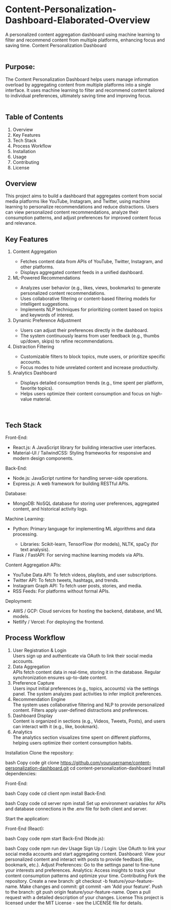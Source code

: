 # Content-Personalization-Dashboard-Elaborated-Overview
A personalized content aggregation dashboard using machine learning to filter and recommend content from multiple platforms, enhancing focus and saving time.
Content Personalization Dashboard
<br>
<br>
<h2>Purpose:</h2>
The Content Personalization Dashboard helps users manage information overload by aggregating content from multiple platforms into a single interface. It uses machine learning to filter and recommend content tailored to individual preferences, ultimately saving time and improving focus.<br>
<br>
<h2>Table of Contents</h2>
<ol>
  <li>Overview</li>
  <li>Key Features</li>
  <li>Tech Stack</li>
  <li>Process Workflow</li>
  <li>Installation</li>
  <li>Usage</li>
  <li>Contributing</li>
  <li>License</li>
</ol>

<h2>Overview</h2>
This project aims to build a dashboard that aggregates content from social media platforms like YouTube, Instagram, and Twitter, using machine learning to personalize recommendations and reduce distractions. Users can view personalized content recommendations, analyze their consumption patterns, and adjust preferences for improved content focus and relevance.<br>

<h2>Key Features</h2>
<ol>
<li>Content Aggregation</li>
  <ul>
    <li>Fetches content data from APIs of YouTube, Twitter, Instagram, and other platforms.</li>
    <li>Displays aggregated content feeds in a unified dashboard.</li>
  </ul>

<li>ML-Powered Recommendations</li>
  <ul>
    <li>Analyzes user behavior (e.g., likes, views, bookmarks) to generate personalized content recommendations.</li>
    <li>Uses collaborative filtering or content-based filtering models for intelligent suggestions.</li>
    <li>Implements NLP techniques for prioritizing content based on topics and keywords of interest.</li>
  </ul>

<li>Dynamic Preference Adjustment</li>
<ul>
  <li>Users can adjust their preferences directly in the dashboard.</li>
  <li>The system continuously learns from user feedback (e.g., thumbs up/down, skips) to refine recommendations.</li>
</ul>

<li>Distraction Filtering</li>
<ul>
  <li>Customizable filters to block topics, mute users, or prioritize specific accounts.</li>
  <li>Focus modes to hide unrelated content and increase productivity.</li>
</ul>

<li>Analytics Dashboard</li>
<ul>
  <li>Displays detailed consumption trends (e.g., time spent per platform, favorite topics).</li>
<li>Helps users optimize their content consumption and focus on high-value material.</li>
</ul>
</ol>
<br>
<h2>Tech Stack</h2>
Front-End:
<ul>
  <li>React.js: A JavaScript library for building interactive user interfaces.</li>
  <li>Material-UI / TailwindCSS: Styling frameworks for responsive and modern design components.</li>
</ul>
Back-End:
<ul>
  <li>Node.js: JavaScript runtime for handling server-side operations.</li>
  <li>Express.js: A web framework for building RESTful APIs.</li>
</ul>
Database:
<ul>
<li>MongoDB: NoSQL database for storing user preferences, aggregated content, and historical activity logs.</li>
</ul>
Machine Learning:
<ul>
<li>Python: Primary language for implementing ML algorithms and data processing.</li>
  <ul><li>Libraries: Scikit-learn, TensorFlow (for models), NLTK, spaCy (for text analysis).</li></ul>
<li>Flask / FastAPI: For serving machine learning models via APIs.</li>
</ul>
Content Aggregation APIs:
  <ul>
<li>YouTube Data API: To fetch videos, playlists, and user subscriptions.</li>
<li>Twitter API: To fetch tweets, hashtags, and trends.</li>
<li>Instagram Graph API: To fetch user posts, stories, and media.</li>
<li>RSS Feeds: For platforms without formal APIs.</li>
  </ul>
Deployment:
  <ul>
<li>AWS / GCP: Cloud services for hosting the backend, database, and ML models.</li>
<li>Netlify / Vercel: For deploying the frontend.</li>
  </ul>
<h2>Process Workflow</h2>
<ol>
<li>User Registration & Login</li>
Users sign up and authenticate via OAuth to link their social media accounts.

<li>Data Aggregation</li>
APIs fetch content data in real-time, storing it in the database. Regular synchronization ensures up-to-date content.

<li>Preference Capture</li>
Users input initial preferences (e.g., topics, accounts) via the settings panel.
The system analyzes past activities to infer implicit preferences.

<li>Recommendation Engine</li>
The system uses collaborative filtering and NLP to provide personalized content.
Filters apply user-defined distractions and preferences.

<li>Dashboard Display</li>
Content is organized in sections (e.g., Videos, Tweets, Posts), and users can interact with it (e.g., like, bookmark).

<li>Analytics</li>
The analytics section visualizes time spent on different platforms, helping users optimize their content consumption habits.
</ol>

Installation
Clone the repository:

bash
Copy code
git clone https://github.com/yourusername/content-personalization-dashboard.git
cd content-personalization-dashboard
Install dependencies:

Front-End:

bash
Copy code
cd client
npm install
Back-End:

bash
Copy code
cd server
npm install
Set up environment variables for APIs and database connections in the .env file for both client and server.

Start the application:

Front-End (React):

bash
Copy code
npm start
Back-End (Node.js):

bash
Copy code
npm run dev
Usage
Sign Up / Login: Use OAuth to link your social media accounts and start aggregating content.
Dashboard: View your personalized content and interact with posts to provide feedback (like, bookmark, etc.).
Adjust Preferences: Go to the settings panel to fine-tune your interests and preferences.
Analytics: Access insights to track your content consumption patterns and optimize your time.
Contributing
Fork the repository.
Create a new branch: git checkout -b feature/your-feature-name.
Make changes and commit: git commit -am 'Add your feature'.
Push to the branch: git push origin feature/your-feature-name.
Open a pull request with a detailed description of your changes.
License
This project is licensed under the MIT License - see the LICENSE file for details.

